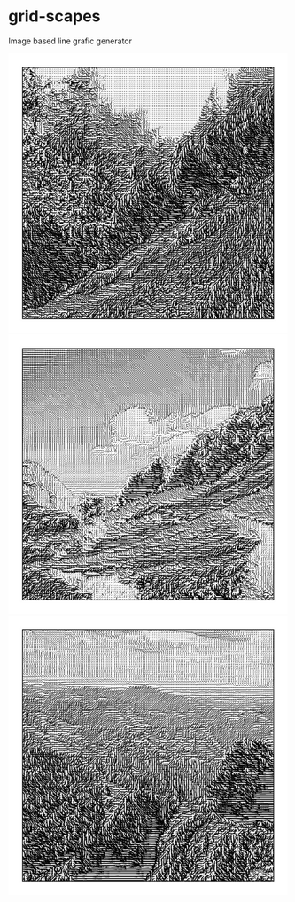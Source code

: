 # grid-scapes
Image based line grafic generator



![schoeckl](gridscape_1_1/out/schoeckl.jpg)
![schoeckl](gridscape_1_1/out/hochschwab.jpg)
![schoeckl](gridscape_1_1/out/rotewand.jpg)
